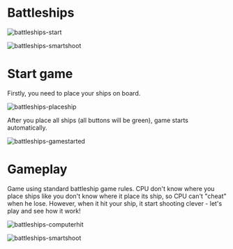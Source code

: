 # Battleships

![battleships-start](https://cloud.githubusercontent.com/assets/9084222/17209988/58b779c4-54c0-11e6-802e-7eab8c3b14a0.png)

![battleships-smartshoot](https://cloud.githubusercontent.com/assets/9084222/17209987/58b709d0-54c0-11e6-8865-b7ddc3176b64.png)

# Start game

Firstly, you need to place your ships on board. 

![battleships-placeship](https://cloud.githubusercontent.com/assets/9084222/17209989/58ba29f8-54c0-11e6-8307-2114d6c175ac.png)

After you place all ships (all buttons will be green), game starts automatically.

![battleships-gamestarted](https://cloud.githubusercontent.com/assets/9084222/17209985/58b3ab50-54c0-11e6-8a4c-fe5fe372e8d4.png)

# Gameplay

Game using standard battleship game rules. CPU don't know where you place ships like you don't know where it place its ship, so CPU
can't "cheat" when he lose. However, when it hit your ship, it start shooting clever - let's play and see how it work!

![battleships-computerhit](https://cloud.githubusercontent.com/assets/9084222/17209986/58b3d5b2-54c0-11e6-9302-750751cbf1b5.png)

![battleships-smartshoot](https://cloud.githubusercontent.com/assets/9084222/17209987/58b709d0-54c0-11e6-8865-b7ddc3176b64.png)
